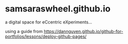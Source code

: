 # samsaraswheel.github.io
a digital space for eCcentric eXperiments...


using a guide from https://dannguyen.github.io/github-for-portfolios/lessons/deploy-github-pages/
